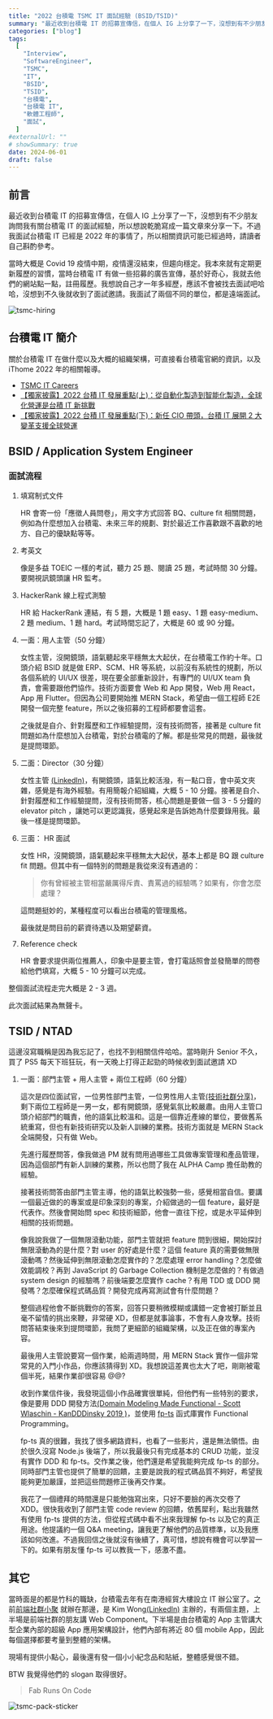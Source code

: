 ```yaml
---
title: "2022 台積電 TSMC IT 面試經驗 (BSID/TSID)"
summary: "最近收到台積電 IT 的招募宣傳信，在個人 IG 上分享了一下，沒想到有不少朋友詢問我有關台積電 IT 的面試經驗，所以想說乾脆寫成一篇文章來分享一下。不過我面試台積電 IT 已經是 2022 年的事情了，所以相關資訊可能已經過時，請讀者自己斟酌參考。"
categories: ["blog"]
tags:
  [
    "Interview",
    "SoftwareEngineer",
    "TSMC",
    "IT",
    "BSID",
    "TSID",
    "台積電",
    "台積電 IT",
    "軟體工程師",
    "面試",
  ]
#externalUrl: ""
# showSummary: true
date: 2024-06-01
draft: false
---
```


## 前言

最近收到台積電 IT 的招募宣傳信，在個人 IG 上分享了一下，沒想到有不少朋友詢問我有關台積電 IT 的面試經驗，所以想說乾脆寫成一篇文章來分享一下。不過我面試台積電 IT 已經是 2022 年的事情了，所以相關資訊可能已經過時，請讀者自己斟酌參考。

當時大概是 Covid 19 疫情中期，疫情還沒結束，但趨向穩定。我本來就有定期更新履歷的習慣，當時台積電 IT 有做一些招募的廣告宣傳，基於好奇心，我就去他們的網站點一點，註冊履歷。我想說自己才一年多經歷，應該不會被找去面試吧哈哈，沒想到不久後就收到了面試邀請。我面試了兩個不同的單位，都是遠端面試。

![tsmc-hiring](https://i.imgur.com/NCtdjLf.png)

## 台積電 IT 簡介

關於台積電 IT 在做什麼以及大概的組織架構，可直接看台積電官網的資訊，以及 iThome 2022 年的相關報導。

- [TSMC IT Careers](https://www.tsmc.com/static/chinese/careers/it_career/index.html)
- [【獨家披露】2022 台積 IT 發展重點(上)：從自動化製造到智能化製造，全球化營運是台積 IT 新挑戰](https://www.ithome.com.tw/news/149123)
- [【獨家披露】2022 台積 IT 發展重點(下)：新任 CIO 帶頭，台積 IT 展開 2 大變革支援全球營運](https://www.ithome.com.tw/news/149124)

## BSID / Application System Engineer

### 面試流程

1. 填寫制式文件

   HR 會寄一份「應徵人員問卷」，用文字方式回答 BQ、culture fit 相關問題，例如為什麼想加入台積電、未來三年的規劃、對於最近工作喜歡跟不喜歡的地方、自己的優缺點等等。

2. 考英文

   像是多益 TOEIC 一樣的考試，聽力 25 題、閱讀 25 題，考試時間 30 分鐘。要開視訊鏡頭讓 HR 監考。

3. HackerRank 線上程式測驗

   HR 給 HackerRank 連結，有 5 題，大概是 1 題 easy、1 題 easy-medium、2 題 medium、1 題 hard。考試時間忘記了，大概是 60 或 90 分鐘。

4. 一面：用人主管（50 分鐘）

   女性主管，沒開鏡頭，語氣聽起來平穩無太大起伏，在台積電工作約十年。口頭介紹 BSID 就是做 ERP、SCM、HR 等系統，以前沒有系統性的規劃，所以各個系統的 UI/UX 很差，現在要全部重新設計，有專門的 UI/UX team 負責，會需要跟他們協作。技術方面要會 Web 和 App 開發，Web 用 React，App 用 Flutter。但因為公司要開始推 MERN Stack，希望由一個工程師 E2E 開發一個完整 feature，所以之後招募的工程師都要會這套。

   之後就是自介、針對履歷和工作經驗提問，沒有技術問答，接著是 culture fit 問題如為什麼想加入台積電，對於台積電的了解。都是些常見的問題，最後就是提問環節。

5. 二面：Director（30 分鐘）

   女性主管 [(LinkedIn)](https://www.linkedin.com/in/winnie-lu-818aa1)，有開鏡頭，語氣比較活潑，有一點口音，會中英文夾雜，感覺是有海外經驗。有用簡報介紹組織，大概 5 - 10 分鐘。接著是自介、針對履歷和工作經驗提問，沒有技術問答，核心問題是要做一個 3 - 5 分鐘的 elevator pitch ，讓她可以更認識我，感覺起來是告訴她為什麼要錄用我。最後一樣是提問環節。

6. 三面： HR 面試

   女性 HR，沒開鏡頭，語氣聽起來平穩無太大起伏，基本上都是 BQ 跟 culture fit 問題。但其中有一個特別的問題是我從來沒有遇過的：

   > 你有曾經被主管相當嚴厲得斥責、責罵過的經驗嗎？如果有，你會怎麼處理？

   這問題挺妙的，某種程度可以看出台積電的管理風格。

   最後就是問目前的薪資待遇以及期望薪資。

7. Reference check

   HR 會要求提供兩位推薦人，印象中是要主管，會打電話照會並發簡單的問卷給他們填寫，大概 5 - 10 分鐘可以完成。

整個面試流程走完大概是 2 - 3 週。

此次面試結果為無聲卡。

## TSID / NTAD

這邊沒寫職稱是因為我忘記了，也找不到相關信件哈哈。當時剛升 Senior 不久，買了 PS5 每天下班狂玩，有一天晚上打得正起勁的時候收到面試邀請 XD

1.  一面：部門主管 + 用人主管 + 兩位工程師（60 分鐘）

    這次是四位面試官，一位男性部門主管，一位男性用人主管[(技術社群分享)](https://www.youtube.com/watch?v=JVlEiGJ1ueA)，剩下兩位工程師是一男一女，都有開鏡頭，感覺氣氛比較嚴肅。由用人主管口頭介紹部門的職責，他的語氣比較溫和。這是一個靠近產線的單位，要做舊系統重寫，但也有新技術研究以及新人訓練的業務。技術方面就是 MERN Stack 全端開發，只有做 Web。

    先進行履歷問答，像我做過 PM 就有問用過哪些工具做專案管理和產品管理，因為這個部門有新人訓練的業務，所以也問了我在 ALPHA Camp 擔任助教的經驗。

    接著技術問答由部門主管主導，他的語氣比較強勢一些，感覺相當自信。要講一個最近做的的專案或是印象深刻的專案，介紹做過的一個 feature，最好是代表作。然後會開始問 spec 和技術細節，他會一直往下挖，或是水平延伸到相關的技術問題。

    像我說我做了一個無限滾動功能，部門主管就把 feature 問到很細，開始探討無限滾動為的是什麼？對 user 的好處是什麼？這個 feature 真的需要做無限滾動嗎？然後延伸到無限滾動怎麼實作的？怎麼處理 error handling？怎麼做效能調校？再到 JavaScript 的 Garbage Collection 機制是怎麼做的？有做過 system design 的經驗嗎？前後端要怎麼實作 cache？有用 TDD 或 DDD 開發嗎？怎麼確保程式碼品質？開發完成再寫測試會有什麼問題？

    整個過程他會不斷挑戰你的答案，回答只要稍微模糊或講錯一定會被打斷並且毫不留情的挑出來鞭，非常硬 XD，但都是就事論事，不會有人身攻擊。技術問答結束後來到提問環節，我問了更細節的組織架構，以及正在做的專案內容。

    最後用人主管說要寫一個作業，給兩週時間，用 MERN Stack 實作一個非常常見的入門小作品，你應該猜得到 XD。我想說這差異也太大了吧，剛剛被電個半死，結果作業卻很容易 @@?

    收到作業信件後，我發現這個小作品確實很單純，但他們有一些特別的要求，像是要用 DDD 開發方法[(Domain Modeling Made Functional - Scott Wlaschin - KanDDDinsky 2019
    )](https://www.youtube.com/watch?v=2JB1_e5wZmU)，並使用 [fp-ts](https://gcanti.github.io/fp-ts/) 函式庫實作 Functional Programming。

    fp-ts 真的很難，我找了很多網路資料，也看了一些影片，還是無法領悟。由於很久沒寫 Node.js 後端了，所以我最後只有完成基本的 CRUD 功能，並沒有實作 DDD 和 fp-ts。交作業之後，他們還是希望我能夠完成 fp-ts 的部分。同時部門主管也提供了簡單的回饋，主要是說我的程式碼品質不夠好，希望我能夠更加嚴謹，並把這些問題修正後再交作業。

    我花了一個禮拜的時間還是只能勉強寫出來，只好不要臉的再次交卷了 XDD。很快我收到了部門主管 code review 的回饋，依舊犀利，點出我雖然有使用 fp-ts 提供的方法，但從程式碼中看不出來我理解 fp-ts 以及它的真正用途。他提議約一個 Q&A meeting，讓我更了解他們的品質標準，以及我應該如何改進。不過我回信之後就沒有後續了，真可惜，想說有機會可以學習一下的。如果有朋友懂 fp-ts 可以教我一下，感激不盡。

## 其它

當時面是的都是竹科的職缺，台積電去年有在南港經貿大樓設立 IT 辦公室了。之前[前端社群小聚](https://www.facebook.com/share/p/mwER5RgrutY8b917/) 就辦在那邊，是 Kim Wong[(LinkedIn)](https://www.linkedin.com/in/kimixwong) 主辦的，有兩個主題，上半場是前端社群的朋友講 Web Component。下半場是由台積電的 App 主管講大型企業內部的超級 App 應用架構設計，他們內部有將近 80 個 mobile App，因此每個選擇都要考量到整體的架構。

現場有提供小點心，最後還有發一個小小紀念品和貼紙，整體感覺很不錯。

BTW 我覺得他們的 slogan 取得很好。

> Fab Runs On Code

![tsmc-pack-sticker](https://i.imgur.com/TBigPOG.jpeg)
